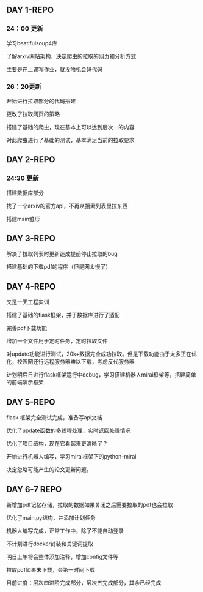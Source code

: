 ## DAY 1-REPO

### 24：00 更新

学习beatifulsoup4库

了解arxiv网站架构，决定爬虫的拉取的网页和分析方式

主要是在上课写作业，就没啥机会码代码

### 26：20更新

开始进行拉取部分的代码搭建

更改了拉取网页的策略

搭建了基础的爬虫，现在基本上可以达到层次一的内容

对此爬虫进行了基础的测试，基本满足当前的拉取要求

## DAY 2-REPO

### 24:30 更新

搭建数据库部分

找了一个arxiv的官方api，不再从搜索列表里拉东西

搭建main雏形

## DAY 3-REPO

解决了拉取列表时更新造成提前停止拉取的bug

搭建基础的下载pdf的程序（但是网太慢了）

## DAY 4-REPO

又是一天工程实训

搭建了基础的flask框架，并于数据库进行了适配

完善pdf下载功能

增加一个文件用于定时任务，定时拉取文件

对update功能进行测试，20k+数据完全成功拉取。但是下载功能由于太多正在优化，校园网还行远程服务器难以下载，考虑反代服务器

计划明后日进行flask框架运行中debug，学习搭建机器人mirai框架等，搭建简单的前端演示框架

## DAY 5-REPO

flask 框架完全测试完成，准备写api文档

优化了update函数的多线程处理，实时返回处理情况

优化了项目结构，现在它看起来更清晰了？

开始进行机器人编写，学习mirai框架下的python-mirai

决定忽略可能产生的论文更新问题。

## DAY 6-7 REPO

新增加pdf记忆存储，拉取的数据如果关闭之后需要拉取的pdf也会拉取

优化了main.py结构，并添加计划任务

机器人编写完成，正常工作中，除了不能自动登录

不计划进行docker封装和关键词提取

明日上午将会整体添加注释，增加config文件等

拉取pdf如果未下载，会第一时间下载

目前进度：层次四进阶完成部分，层次五完成部分，其余已经完成
